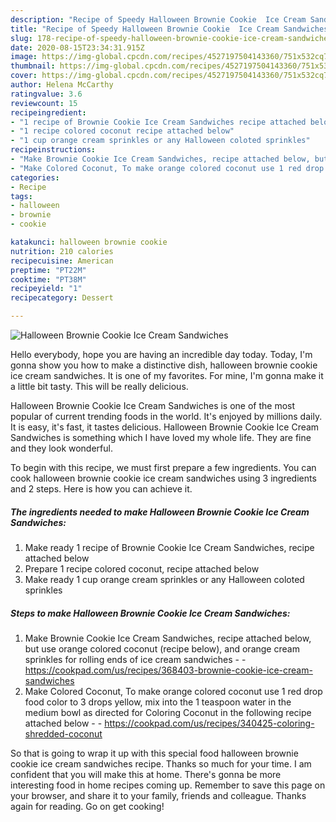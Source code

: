 ```yaml
---
description: "Recipe of Speedy Halloween Brownie Cookie  Ice Cream Sandwiches"
title: "Recipe of Speedy Halloween Brownie Cookie  Ice Cream Sandwiches"
slug: 178-recipe-of-speedy-halloween-brownie-cookie-ice-cream-sandwiches
date: 2020-08-15T23:34:31.915Z
image: https://img-global.cpcdn.com/recipes/4527197504143360/751x532cq70/halloween-brownie-cookie-ice-cream-sandwiches-recipe-main-photo.jpg
thumbnail: https://img-global.cpcdn.com/recipes/4527197504143360/751x532cq70/halloween-brownie-cookie-ice-cream-sandwiches-recipe-main-photo.jpg
cover: https://img-global.cpcdn.com/recipes/4527197504143360/751x532cq70/halloween-brownie-cookie-ice-cream-sandwiches-recipe-main-photo.jpg
author: Helena McCarthy
ratingvalue: 3.6
reviewcount: 15
recipeingredient:
- "1 recipe of Brownie Cookie Ice Cream Sandwiches recipe attached below"
- "1 recipe colored coconut recipe attached below"
- "1 cup orange cream sprinkles or any Halloween coloted sprinkles"
recipeinstructions:
- "Make Brownie Cookie Ice Cream Sandwiches, recipe attached below, but use orange colored coconut (recipe below), and orange cream sprinkles for rolling ends of ice cream sandwiches  https://cookpad.com/us/recipes/368403-brownie-cookie-ice-cream-sandwiches"
- "Make Colored Coconut, To make orange colored coconut use 1 red drop food color to 3 drops yellow, mix into the 1 teaspoon water in the medium bowl as directed for Coloring Coconut in the following recipe attached below  https://cookpad.com/us/recipes/340425-coloring-shredded-coconut"
categories:
- Recipe
tags:
- halloween
- brownie
- cookie

katakunci: halloween brownie cookie 
nutrition: 210 calories
recipecuisine: American
preptime: "PT22M"
cooktime: "PT38M"
recipeyield: "1"
recipecategory: Dessert

---
```



![Halloween Brownie Cookie  Ice Cream Sandwiches](https://img-global.cpcdn.com/recipes/4527197504143360/751x532cq70/halloween-brownie-cookie-ice-cream-sandwiches-recipe-main-photo.jpg)

Hello everybody, hope you are having an incredible day today. Today, I'm gonna show you how to make a distinctive dish, halloween brownie cookie  ice cream sandwiches. It is one of my favorites. For mine, I'm gonna make it a little bit tasty. This will be really delicious.



Halloween Brownie Cookie  Ice Cream Sandwiches is one of the most popular of current trending foods in the world. It's enjoyed by millions daily. It is easy, it's fast, it tastes delicious. Halloween Brownie Cookie  Ice Cream Sandwiches is something which I have loved my whole life. They are fine and they look wonderful.


To begin with this recipe, we must first prepare a few ingredients. You can cook halloween brownie cookie  ice cream sandwiches using 3 ingredients and 2 steps. Here is how you can achieve it.

##### The ingredients needed to make Halloween Brownie Cookie  Ice Cream Sandwiches:

1. Make ready 1 recipe of Brownie Cookie Ice Cream Sandwiches, recipe attached below
1. Prepare 1 recipe colored coconut, recipe attached below
1. Make ready 1 cup orange cream sprinkles or any Halloween coloted sprinkles




##### Steps to make Halloween Brownie Cookie  Ice Cream Sandwiches:

1. Make Brownie Cookie Ice Cream Sandwiches, recipe attached below, but use orange colored coconut (recipe below), and orange cream sprinkles for rolling ends of ice cream sandwiches -  - https://cookpad.com/us/recipes/368403-brownie-cookie-ice-cream-sandwiches
1. Make Colored Coconut, To make orange colored coconut use 1 red drop food color to 3 drops yellow, mix into the 1 teaspoon water in the medium bowl as directed for Coloring Coconut in the following recipe attached below -  - https://cookpad.com/us/recipes/340425-coloring-shredded-coconut




So that is going to wrap it up with this special food halloween brownie cookie  ice cream sandwiches recipe. Thanks so much for your time. I am confident that you will make this at home. There's gonna be more interesting food in home recipes coming up. Remember to save this page on your browser, and share it to your family, friends and colleague. Thanks again for reading. Go on get cooking!
